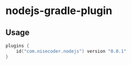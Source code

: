 # nodejs-gradle-plugin

## Usage

```kotlin
plugins {
    id("com.nisecoder.nodejs") version "0.0.1"
}
```
